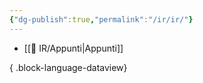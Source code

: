 ```yaml
---
{"dg-publish":true,"permalink":"/ir/ir/"}
---
```



- [[🔎 IR/Appunti\|Appunti]]

{ .block-language-dataview}